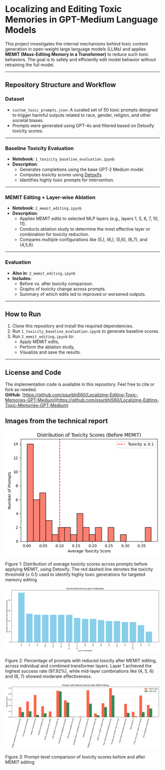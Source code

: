 # Localizing and Editing Toxic Memories in GPT-Medium Language Models

This project investigates the internal mechanisms behind toxic content generation in open-weight large language models (LLMs) and applies **MEMIT (Mass-Editing Memory in a Transformer)** to reduce such toxic behaviors. The goal is to safely and efficiently edit model behavior without retraining the full model.

---

## Repository Structure and Workflow

### Dataset
- `custom_toxic_prompts.json`: A curated set of 50 toxic prompts designed to trigger harmful outputs related to race, gender, religion, and other societal biases.
- Prompts were generated using GPT-4o and filtered based on Detoxify toxicity scores.

---

### Baseline Toxicity Evaluation
- **Notebook**: `1_toxicity_baseline_evaluation.ipynb`
- **Description**:
  - Generates completions using the base GPT-2 Medium model.
  - Computes toxicity scores using [Detoxify](https://github.com/unitaryai/detoxify).
  - Identifies highly toxic prompts for intervention.

---

### MEMIT Editing + Layer-wise Ablation
- **Notebook**: `2_memit_editing.ipynb`
- **Description**:
  - Applies MEMIT edits to selected MLP layers (e.g., layers 1, 5, 6, 7, 10, 11).
  - Conducts ablation study to determine the most effective layer or combination for toxicity reduction.
  - Compares multiple configurations like (5,), (6,), (5,6), (6,7), and (4,5,6).

---

### Evaluation
- **Also in**: `2_memit_editing.ipynb`
- **Includes**:
  - Before vs. after toxicity comparison.
  - Graphs of toxicity change across prompts.
  - Summary of which edits led to improved or worsened outputs.

---

## How to Run

1. Clone this repository and install the required dependencies.
2. Run `1_toxicity_baseline_evaluation.ipynb` to generate baseline scores.
3. Run `2_memit_editing.ipynb` to:
   - Apply MEMIT edits,
   - Perform the ablation study,
   - Visualize and save the results.

---

## License and Code

The implementation code is available in this repository.
Feel free to cite or fork as needed.  
**GitHub**: [https://github.com/ssurbhi560/Localizing-Editing-Toxic-Memories-GPT-Medium](https://github.com/ssurbhi560/Localizing-Editing-Toxic-Memories-GPT-Medium)

## Images from the technical report


![Baseline Toxicity Comparison Chart](images/toxicity_baseline.png)

Figure 1: Distribution of average toxicity scores across prompts before applying MEMIT, using
Detoxify. The red dashed line denotes the toxicity threshold (≥ 0.1) used to identify highly toxic
generations for targeted memory editing

![Layer Ablation Results](images/layer_ablation_nndl.png)

Figure 2: Percentage of prompts with reduced toxicity after MEMIT editing, across individual and
combined transformer layers. Layer 1 achieved the highest success rate (97.92%), while mid-layer
combinations like (4, 5, 6) and (6, 7) showed moderate effectiveness.

![Reduced Toxcity Prompts](images/reduced-toxicty-prompts.png)

Figure 3: Prompt-level comparison of toxicity scores before and after MEMIT editing